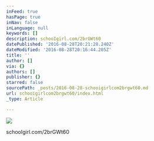 ```yaml
---
inFeed: true
hasPage: true
inNav: false
inLanguage: null
keywords: []
description: schooIgirl.com/2brGWt60
datePublished: '2016-08-28T20:21:28.240Z'
dateModified: '2016-08-28T20:16:44.205Z'
title: ''
author: []
via: {}
authors: []
publisher: {}
starred: false
sourcePath: _posts/2016-08-28-schooigirlcom2brgwt60.md
url: schooigirlcom2brgwt60/index.html
_type: Article

---
```

![](https://the-grid-user-content.s3-us-west-2.amazonaws.com/2008b656-c8b2-4f67-a545-ab6385e231d7.jpg)

schooIgirl.com/2brGWt60